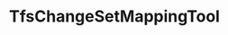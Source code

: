 ---
optionsClassName: TfsChangeSetMappingToolOptions
optionsClassFullName: MigrationTools.Tools.TfsChangeSetMappingToolOptions
configurationSamples:
- name: defaults
  order: 2
  description: 
  code: There are no defaults! Check the sample for options!
  sampleFor: MigrationTools.Tools.TfsChangeSetMappingToolOptions
- name: sample
  order: 1
  description: 
  code: There is no sample, but you can check the classic below for a general feel.
  sampleFor: MigrationTools.Tools.TfsChangeSetMappingToolOptions
- name: classic
  order: 3
  description: 
  code: >-
    {
      "$type": "TfsChangeSetMappingToolOptions",
      "Enabled": false,
      "ChangeSetMappingFile": null
    }
  sampleFor: MigrationTools.Tools.TfsChangeSetMappingToolOptions
description: missing XML code comments
className: TfsChangeSetMappingTool
typeName: Tools
architecture: 
options:
- parameterName: ChangeSetMappingFile
  type: String
  description: missing XML code comments
  defaultValue: missing XML code comments
- parameterName: Enabled
  type: Boolean
  description: If set to `true` then the tool will run. Set to `false` and the processor will not run.
  defaultValue: missing XML code comments
status: missing XML code comments
processingTarget: missing XML code comments
classFile: src/MigrationTools.Clients.TfsObjectModel/Tools/TfsChangeSetMappingTool.cs
optionsClassFile: src/MigrationTools.Clients.TfsObjectModel/Tools/TfsChangeSetMappingToolOptions.cs

redirectFrom:
- /Reference/Tools/TfsChangeSetMappingToolOptions/
layout: reference
toc: true
permalink: /Reference/Tools/TfsChangeSetMappingTool/
title: TfsChangeSetMappingTool
categories:
- Tools
- 
topics:
- topic: notes
  path: docs/Reference/Tools/TfsChangeSetMappingTool-notes.md
  exists: false
  markdown: ''
- topic: introduction
  path: docs/Reference/Tools/TfsChangeSetMappingTool-introduction.md
  exists: false
  markdown: ''

---